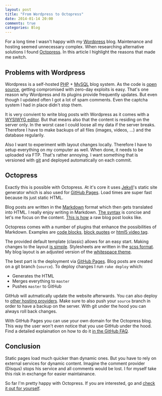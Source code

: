 ```yaml
---
layout: post
title: "From Wordpress to Octopress"
date: 2014-01-14 20:00
comments: true
categories: Blog
---
```


For a long time I wasn't happy with my [Wordpress](http://www.wordpress.org) blog. Maintenance and hosting seemed unnecessary complex. When researching alternative solutions I found [Octopress](http://octopress.org/). In this article I highlight the reasons that made me switch.

<!-- more -->

## Problems with Wordpress

Wordpress is a self-hosted [PHP](http://php.net/) + [MySQL](http://www.mysql.com/) blog system. As the code is [open source](http://wordpress.org/download/source/), getting compromised with zero-day exploits is easy. That's one reason why Wordpress and its plugins provide frequently updates. But even though I updated often I got a lot of spam comments. Even the captcha system I had in place didn't stop them.

It is very convient to write blog posts with Wordpress as it comes with a [WYSIWYG editor](http://en.wikipedia.org/wiki/WYSIWYG). But that means also that the content is residing on the server only. In the worst case I could loose all my data if the server breaks. Therefore I have to make backups of all files (images, videos, ...) and the database regularily.

Also I want to experiment with layout changes locally. Therefore I have to setup everything on my computer as well. When done, it needs to be uploaded via FTP. That's rather annoying. I want something that is versioned with [git](http://git-scm.com/) and deployed automatically on each commit.

## Octopress

Exactly this is possible with Octopress. At it's core it uses [Jekyll](http://jekyllrb.com/docs/usage/)'s static site generator which is also used for [GitHub Pages](http://pages.github.com/). Load times are super fast because its just static HTML.

Blog posts are written in the [Markdown](http://daringfireball.net/projects/markdown/) format which then gets translated into HTML. I really enjoy writing in Markdown. [The syntax](http://daringfireball.net/projects/markdown/) is concise and let's me focus on the content. [This is how](https://raw.github.com/MattesGroeger/mattesgroeger.github.io/source/source/_posts/2013-11-15-vim-with-system-clipboard.markdown) a raw blog post looks like.

Octopress comes with a number of plugins that enhance the possibilities of Markdown. Examples are [code blocks](http://octopress.org/docs/plugins/codeblock/), [block quotes](http://octopress.org/docs/plugins/blockquote/) or [html5 video tag](http://octopress.org/docs/plugins/video-tag/).

The provided default template (classic) allows for an easy start. Making changes to the layout [is simple](http://octopress.org/docs/theme/). Stylesheets are written in the [scss format](http://sass-lang.com/documentation/file.SCSS_FOR_SASS_USERS.html). My blog layout is an adjusted version of the [whitespace theme](https://github.com/lucaslew/whitespace).

The best part is the deployment via [GitHub Pages](http://octopress.org/docs/deploying/github/). Blog posts are created on a git branch (`source`). To deploy changes I run `rake deploy` which:

* Generates the HTML
* Merges everything to `master`
* Pushes `master` to GitHub

GitHub will autmatically update the website afterwards. You can also deploy to [other hosting providers](http://octopress.org/docs/deploying/). Make sure to also push your `source` branch in order to have a backup on the server. With git under the hood you can always roll back changes.

With GitHub Pages you can use your own domain for the Octopress blog. This way the user won't even notice that you use GitHub under the hood. Find a detailed explaination on how to do it [in the GitHub FAQ](https://help.github.com/articles/setting-up-a-custom-domain-with-pages#setting-the-domain-in-your-repo).

## Conclusion

Static pages load much quicker than dynamic ones. But you have to rely on external services for dynamic content. Imagine the comment provider (Disqus) stops his service and all comments would be lost. I for myself take this risk in exchange for easier maintainance.

So far I'm pretty happy with Octopress. If you are interested, go and [check it out for yourself](http://octopress.org/).
